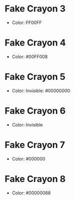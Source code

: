 # Fake Crayon 3 <node type="Crayon" />

- Color: FF00FF

# Fake Crayon 4 <node type="Crayon" />

- Color: #00FF008

# Fake Crayon 5 <node type="Crayon" />

- Color: Invisible: #00000000

# Fake Crayon 6 <node type="Crayon" />

- Color: Invisible

# Fake Crayon 7 <node type="Crayon" />

- Color: #000000

# Fake Crayon 8 <node type="Crayon" />

- Color: #00000088